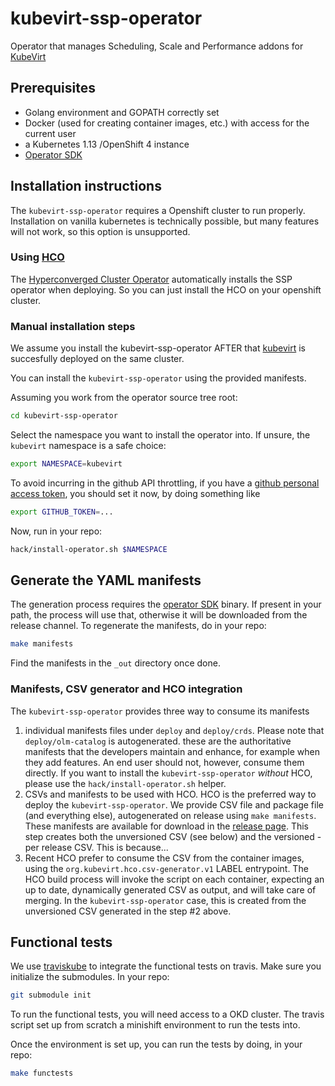 # kubevirt-ssp-operator
Operator that manages Scheduling, Scale and Performance addons for [KubeVirt](https://kubevirt.io)

## Prerequisites

- Golang environment and GOPATH correctly set
- Docker (used for creating container images, etc.) with access for the current user
- a Kubernetes 1.13 /OpenShift 4 instance
- [Operator SDK](https://github.com/operator-framework/operator-sdk)

## Installation instructions

The `kubevirt-ssp-operator` requires a Openshift cluster to run properly.
Installation on vanilla kubernetes is technically possible, but many features will not work, so this option
is unsupported.

### Using [HCO](https://github.com/kubevirt/hyperconverged-cluster-operator)

The [Hyperconverged Cluster Operator](https://github.com/kubevirt/hyperconverged-cluster-operator) automatically
installs the SSP operator when deploying. So you can just install the HCO on your openshift cluster.

### Manual installation steps

We assume you install the kubevirt-ssp-operator AFTER that [kubevirt](https://kubevirt.io) is succesfully deployed on the same cluster.

You can install the `kubevirt-ssp-operator` using the provided manifests.

Assuming you work from the operator source tree root:
```bash
cd kubevirt-ssp-operator
```

Select the namespace you want to install the operator into. If unsure, the `kubevirt` namespace is a safe choice:
```bash
export NAMESPACE=kubevirt
```

To avoid incurring in the github API throttling, if you have a [github personal access token](https://help.github.com/en/articles/creating-a-personal-access-token-for-the-command-line),
you should set it now, by doing something like
```bash
export GITHUB_TOKEN=...
```

Now, run in your repo:

```bash
hack/install-operator.sh $NAMESPACE
```

## Generate the YAML manifests

The generation process requires the [operator SDK](https://github.com/operator-framework/operator-sdk) binary.
If present in your path, the process will use that, otherwise it will be downloaded from the release channel.
To regenerate the manifests, do in your repo:
```bash
make manifests
```
Find the manifests in the `_out` directory once done.

### Manifests, CSV generator and HCO integration

The `kubevirt-ssp-operator` provides three way to consume its manifests
1. individual manifests files under `deploy` and `deploy/crds`. Please note that `deploy/olm-catalog` is autogenerated.
   these are the authoritative manifests that the developers maintain and enhance, for example when they add features.
   An end user should not, however, consume them directly.
   If you want to install the `kubevirt-ssp-operator` *without* HCO, please use the `hack/install-operator.sh` helper.
2. CSVs and manifests to be used with HCO. HCO is the preferred way to deploy the `kubevirt-ssp-operator`.
   We provide CSV file and package file (and everything else), autogenerated on release using `make manifests`.
   These manifests are available for download in the [release page](https://github.com/kubevirt/kubevirt-ssp-operator/releases).
   This step creates both the unversioned CSV (see below) and the versioned -per release CSV. This is because...
3. Recent HCO prefer to consume the CSV from the container images, using the `org.kubevirt.hco.csv-generator.v1` LABEL
   entrypoint. The HCO build process will invoke the script on each container, expecting an up to date, dynamically generated
   CSV as output, and will take care of merging. In the `kubevirt-ssp-operator` case, this is created from the unversioned
   CSV generated in the step #2 above.

## Functional tests

We use [traviskube](https://gitihub.com/fromanirh/traviskube) to integrate the functional tests on travis.
Make sure you initialize the submodules. In your repo:
```bash
git submodule init
```

To run the functional tests, you will need access to a OKD cluster. The travis script set up from scratch
a minishift environment to run the tests into.

Once the environment is set up, you can run the tests by doing, in your repo:
```bash
make functests
```
